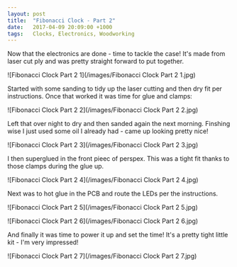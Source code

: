 ```yaml
---
layout: post
title:  "Fibonacci Clock - Part 2"
date:   2017-04-09 20:09:00 +1000
tags:   Clocks, Electronics, Woodworking
---
```


Now that the electronics are done - time to tackle the case!  It's made from laser cut ply and was pretty straight forward to put together.  

![Fibonacci Clock Part 2 1](/images/Fibonacci Clock Part 2 1.jpg)

Started with some sanding to tidy up the laser cutting and then dry fit per instructions.  Once that worked it was time for glue and clamps:

![Fibonacci Clock Part 2 2](/images/Fibonacci Clock Part 2 2.jpg)

Left that over night to dry and then sanded again the next morning.  Finshing wise I just used some oil I already had - came up looking pretty nice!

![Fibonacci Clock Part 2 3](/images/Fibonacci Clock Part 2 3.jpg)

I then superglued in the front pieec of perspex.  This was a tight fit thanks to those clamps during the glue up.

![Fibonacci Clock Part 2 4](/images/Fibonacci Clock Part 2 4.jpg)

Next was to hot glue in the PCB and route the LEDs per the instructions.

![Fibonacci Clock Part 2 5](/images/Fibonacci Clock Part 2 5.jpg)

![Fibonacci Clock Part 2 6](/images/Fibonacci Clock Part 2 6.jpg)

And finally it was time to power it up and set the time!  It's a pretty tight little kit - I'm very impressed!

![Fibonacci Clock Part 2 7](/images/Fibonacci Clock Part 2 7.jpg)
